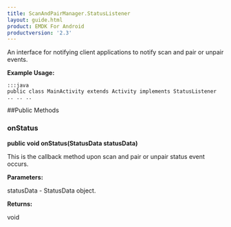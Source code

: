 ```yaml
---
title: ScanAndPairManager.StatusListener
layout: guide.html
product: EMDK For Android
productversion: '2.3'
---
```


An interface for notifying client applications to notify scan and pair or unpair events.
 
 

**Example Usage:**
	
	:::java	
	public class MainActivity extends Activity implements StatusListener
	.. .. ..
	


##Public Methods

### onStatus

**public void onStatus(StatusData statusData)**

This is the callback method upon scan and pair or unpair status event occurs.

**Parameters:**

statusData - StatusData object.

**Returns:**

void













